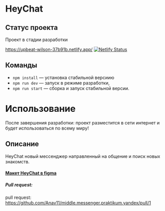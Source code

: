 # HeyChat
## Статус проекта
Проект в стадии разработки

https://upbeat-wilson-37b91b.netlify.app/
[![Netlify Status](https://api.netlify.com/api/v1/badges/fe1a7367-a27f-4dfb-8e24-7a8c92db34f7/deploy-status)](https://app.netlify.com/sites/upbeat-wilson-37b91b/deploys)

## Команды
- `npm install` — установка стабильной версиию
- `npm run dev` — запуск в режиме разработки,
- `npm run start` — сборка и запуск стабильной версии.

# Использование
После завершения разработки: проект разместится в сети интернет и будет использоваться по всему миру!

## Описание
HeyChat новый мессенджер направленный на общение и поиск новых знакомств.

#### [Макет HeyChat в figma](https://www.figma.com/file/n21UttpbIr5pccS6l2DQKi/HeyChat?node-id=0%3A1)

##### Pull request:
pull request: https://github.com/Anav11/middle.messenger.praktikum.yandex/pull/1
